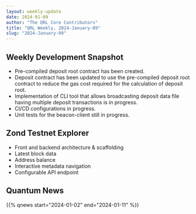 ```yaml
---
layout: weekly-update
date: 2024-01-09
author: "The QRL Core Contributors"
title: "QRL Weekly, 2024-January-09"
slug: "2024-January-09"
---
```


## Weekly Development Snapshot

- Pre-compiled deposit root contract has been created.
- Deposit contract has been updated to use the pre-compiled deposit root contract to reduce the gas cost required for the calculation of deposit root.
- Implementation of CLI tool that allows broadcasting deposit data file having multiple deposit transactions is in progress.
- CI/CD configurations in progress.
- Unit tests for the beacon-client still in progress.

## Zond Testnet Explorer

- Front and backend architecture & scaffolding
- Latest block data
- Address balance
- Interactive metadata navigation
- Configurable API endpoint

<!--more-->

## Quantum News

{{% qnews start="2024-01-02" end="2024-01-11" %}}
